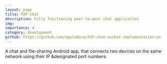 ```yaml
---
layout: page
title: P2P Chat
description: Fully functioning peer-to-peer chat application
img:
importance: 4
category: development
github: https://github.com/appledora/P2P-chat-socket-implementation-on-android
---
```


A chat and file-sharing Android app, that connects two devices on the same network using their IP &designated port numbers. 